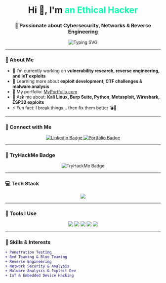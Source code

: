 <!-- GitHub Profile README -->

<h1 align="center">Hi 👋, I'm <span style="color:#00ffae;">an Ethical Hacker</span></h1>
<h3 align="center">🔐 Passionate about Cybersecurity, Networks & Reverse Engineering</h3>

<p align="center">
  <img src="https://readme-typing-svg.demolab.com?font=Fira+Code&weight=500&pause=1000&color=00FFAE&center=true&vCenter=true&width=435&lines=Hack+For+Better;Penetration+Testing;Networks+for+Life;Gather+for+Tomorrow" alt="Typing SVG" />
</p>

---

### 🧠 About Me
- 🔭 I’m currently working on **vulnerability research, reverse engineering, and IoT exploits**
- 🌱 Learning more about **exploit development, CTF challenges & malware analysis**
- 💼 My portfolio: [MyPortfolio.com](https://yourportfolio.com)
- 💬 Ask me about: **Kali Linux, Burp Suite, Python, Metasploit, Wireshark, ESP32 exploits**
- ⚡ Fun fact: I break things... then fix them better 💣🔧

---

### 🚀 Connect with Me
<p align="center">
  <a href="https://www.linkedin.com/in/yourprofile" target="_blank">
    <img src="https://img.shields.io/badge/LinkedIn-0077B5?style=for-the-badge&logo=linkedin&logoColor=white" alt="LinkedIn Badge"/>
  </a>
  <a href="https://yourportfolio.com" target="_blank">
    <img src="https://img.shields.io/badge/Portfolio-000000?style=for-the-badge&logo=firefox&logoColor=white" alt="Portfolio Badge"/>
  </a>
</p>

---

### 🧠 TryHackMe Badge
<p align="center">
  <img src="https://tryhackme-badges.s3.amazonaws.com/RedSharkG.png" alt="TryHackMe Badge" />
</p>

---

### 💻 Tech Stack
<p align="center">
  <img src="https://skillicons.dev/icons?i=python,c,cpp,linux,bash,arduino,raspberrypi,git,github,vscode,html,css" />
</p>

---

### 🧰 Tools I Use
<p align="center">
  <img src="https://img.shields.io/badge/Kali_Linux-557C94?style=for-the-badge&logo=kalilinux&logoColor=white"/>
  <img src="https://img.shields.io/badge/Metasploit-2C2C2C?style=for-the-badge&logo=metasploit&logoColor=blue"/>
  <img src="https://img.shields.io/badge/Burp_Suite-FE5621?style=for-the-badge&logo=burpsuite&logoColor=white"/>
  <img src="https://img.shields.io/badge/Wireshark-1679A7?style=for-the-badge&logo=wireshark&logoColor=white"/>
  <img src="https://img.shields.io/badge/Nmap-02467A?style=for-the-badge&logo=gnubash&logoColor=white"/>
</p>

---

### 🧠 Skills & Interests
```diff
+ Penetration Testing
+ Red Teaming & Blue Teaming
+ Reverse Engineering
+ Network Security & Analysis
+ Malware Analysis & Exploit Dev
+ IoT & Embedded Device Hacking
